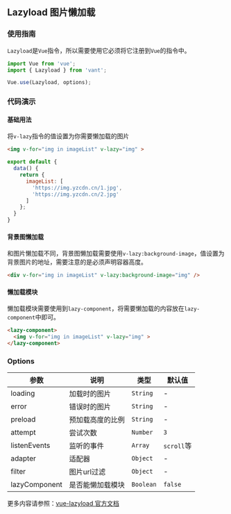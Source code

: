 ## Lazyload 图片懒加载

### 使用指南

`Lazyload`是`Vue`指令，所以需要使用它必须将它注册到`Vue`的指令中。

```js
import Vue from 'vue';
import { Lazyload } from 'vant';

Vue.use(Lazyload, options);
```

### 代码演示

#### 基础用法
将`v-lazy`指令的值设置为你需要懒加载的图片

```html
<img v-for="img in imageList" v-lazy="img" >
```

```javascript
export default {
  data() {
    return {
      imageList: [
        'https://img.yzcdn.cn/1.jpg',
        'https://img.yzcdn.cn/2.jpg'
      ]
    };
  }
}
```

#### 背景图懒加载

和图片懒加载不同，背景图懒加载需要使用`v-lazy:background-image`，值设置为背景图片的地址，需要注意的是必须声明容器高度。

```html
<div v-for="img in imageList" v-lazy:background-image="img" />
```

#### 懒加载模块

懒加载模块需要使用到`lazy-component`，将需要懒加载的内容放在`lazy-component`中即可。

```html
<lazy-component>
  <img v-for="img in imageList" v-lazy="img" >
</lazy-component>
```

### Options

| 参数 | 说明 | 类型 | 默认值 |
|-----------|-----------|-----------|-------------|
| loading | 加载时的图片 | `String` | - |
| error | 错误时的图片 | `String` | - |
| preload | 预加载高度的比例 | `String` | - |
| attempt | 尝试次数 | `Number` | `3` |
| listenEvents | 监听的事件 | `Array` | `scroll`等 |
| adapter | 适配器 | `Object` | - |
| filter | 图片url过滤 | `Object` | - |
| lazyComponent | 是否能懒加载模块 | `Boolean` | `false` |

更多内容请参照：[vue-lazyload 官方文档](https://github.com/hilongjw/vue-lazyload)
